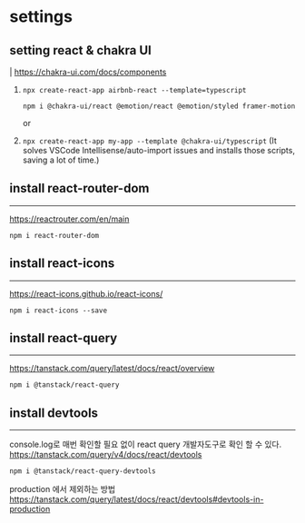 # settings

## setting react & chakra UI

| https://chakra-ui.com/docs/components

1. `npx create-react-app airbnb-react --template=typescript`

   `npm i @chakra-ui/react @emotion/react @emotion/styled framer-motion`

   or

2. `npx create-react-app my-app --template @chakra-ui/typescript`
   (It solves VSCode Intellisense/auto-import issues and installs those scripts, saving a lot of time.)

## install react-router-dom

---

https://reactrouter.com/en/main

`npm i react-router-dom`

## install react-icons

---

https://react-icons.github.io/react-icons/

`npm i react-icons --save`

## install react-query

---

https://tanstack.com/query/latest/docs/react/overview

`npm i @tanstack/react-query`

## install devtools

---

console.log로 매번 확인할 필요 없이 react query 개발자도구로 확인 할 수 있다.
https://tanstack.com/query/v4/docs/react/devtools

`npm i @tanstack/react-query-devtools`

production 에서 제외하는 방법
https://tanstack.com/query/latest/docs/react/devtools#devtools-in-production
